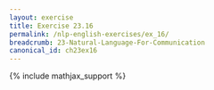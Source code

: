 ```yaml
---
layout: exercise
title: Exercise 23.16
permalink: /nlp-english-exercises/ex_16/
breadcrumb: 23-Natural-Language-For-Communication
canonical_id: ch23ex16
---
```


{% include mathjax_support %}
